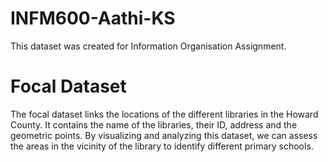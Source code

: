 # INFM600-Aathi-KS
This dataset was created for Information Organisation Assignment.

<h1> Focal Dataset </h1>
<p> 
    The focal dataset links the locations of the different libraries in the Howard County. It contains the name of the libraries, their ID, address and the geometric points. By visualizing and analyzing this dataset, we can assess the areas in the vicinity of the library to identify different primary schools. 
    </p> 
